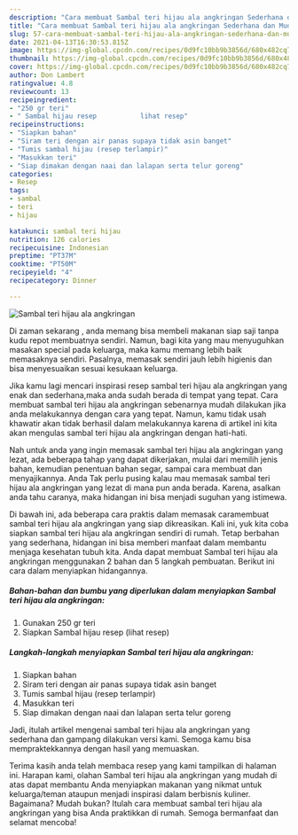 ```yaml
---
description: "Cara membuat Sambal teri hijau ala angkringan Sederhana dan Mudah Dibuat"
title: "Cara membuat Sambal teri hijau ala angkringan Sederhana dan Mudah Dibuat"
slug: 57-cara-membuat-sambal-teri-hijau-ala-angkringan-sederhana-dan-mudah-dibuat
date: 2021-04-13T16:30:53.815Z
image: https://img-global.cpcdn.com/recipes/0d9fc10bb9b3856d/680x482cq70/sambal-teri-hijau-ala-angkringan-foto-resep-utama.jpg
thumbnail: https://img-global.cpcdn.com/recipes/0d9fc10bb9b3856d/680x482cq70/sambal-teri-hijau-ala-angkringan-foto-resep-utama.jpg
cover: https://img-global.cpcdn.com/recipes/0d9fc10bb9b3856d/680x482cq70/sambal-teri-hijau-ala-angkringan-foto-resep-utama.jpg
author: Don Lambert
ratingvalue: 4.8
reviewcount: 13
recipeingredient:
- "250 gr teri"
- " Sambal hijau resep           lihat resep"
recipeinstructions:
- "Siapkan bahan"
- "Siram teri dengan air panas supaya tidak asin banget"
- "Tumis sambal hijau (resep terlampir)"
- "Masukkan teri"
- "Siap dimakan dengan naai dan lalapan serta telur goreng"
categories:
- Resep
tags:
- sambal
- teri
- hijau

katakunci: sambal teri hijau 
nutrition: 126 calories
recipecuisine: Indonesian
preptime: "PT37M"
cooktime: "PT50M"
recipeyield: "4"
recipecategory: Dinner

---
```



![Sambal teri hijau ala angkringan](https://img-global.cpcdn.com/recipes/0d9fc10bb9b3856d/680x482cq70/sambal-teri-hijau-ala-angkringan-foto-resep-utama.jpg)

Di zaman  sekarang , anda memang bisa membeli makanan siap saji tanpa kudu repot membuatnya sendiri. Namun, bagi kita yang mau menyuguhkan masakan special pada keluarga, maka kamu memang lebih baik memasaknya sendiri. Pasalnya, memasak sendiri jauh lebih higienis dan bisa menyesuaikan sesuai kesukaan keluarga.

Jika kamu lagi mencari inspirasi resep sambal teri hijau ala angkringan yang enak dan sederhana,maka anda sudah berada di tempat yang tepat. Cara membuat sambal teri hijau ala angkringan  sebenarnya mudah dilakukan jika anda melakukannya dengan cara yang tepat. Namun, kamu tidak usah khawatir akan tidak berhasil dalam melakukannya 
karena di artikel ini kita akan mengulas sambal teri hijau ala angkringan dengan hati-hati.  



Nah untuk anda yang ingin memasak sambal teri hijau ala angkringan yang lezat, ada beberapa tahap yang dapat dikerjakan, mulai dari memilih jenis bahan, kemudian penentuan bahan segar, sampai cara membuat dan menyajikannya. Anda Tak perlu pusing kalau mau memasak sambal teri hijau ala angkringan yang lezat di mana pun anda berada. Karena, asalkan anda  tahu caranya, maka hidangan ini bisa menjadi suguhan yang istimewa.

Di bawah ini, ada beberapa cara praktis  dalam memasak caramembuat sambal teri hijau ala angkringan yang siap dikreasikan. Kali ini, yuk kita coba siapkan sambal teri hijau ala angkringan sendiri di rumah. Tetap berbahan yang sederhana, hidangan ini bisa memberi manfaat dalam membantu menjaga kesehatan tubuh kita. Anda dapat membuat Sambal teri hijau ala angkringan menggunakan 2 bahan dan 5 langkah pembuatan. Berikut ini cara dalam menyiapkan hidangannya.

<!--inarticleads1-->

##### Bahan-bahan dan bumbu yang diperlukan dalam menyiapkan Sambal teri hijau ala angkringan:

1. Gunakan 250 gr teri
1. Siapkan  Sambal hijau resep           (lihat resep)




<!--inarticleads2-->

##### Langkah-langkah menyiapkan Sambal teri hijau ala angkringan:

1. Siapkan bahan
1. Siram teri dengan air panas supaya tidak asin banget
1. Tumis sambal hijau (resep terlampir)
1. Masukkan teri
1. Siap dimakan dengan naai dan lalapan serta telur goreng




Jadi, itulah artikel mengenai  sambal teri hijau ala angkringan  yang sederhana dan gampang dilakukan versi kami. Semoga kamu bisa mempraktekkannya dengan hasil yang memuaskan. 

Terima kasih anda telah membaca resep yang kami tampilkan di halaman ini. Harapan kami, olahan  Sambal teri hijau ala angkringan yang mudah di atas dapat membantu Anda menyiapkan makanan yang nikmat untuk keluarga/teman ataupun menjadi inspirasi dalam berbisnis kuliner. Bagaimana? Mudah bukan? Itulah cara membuat sambal teri hijau ala angkringan yang bisa Anda praktikkan di rumah. Semoga bermanfaat dan selamat mencoba!

